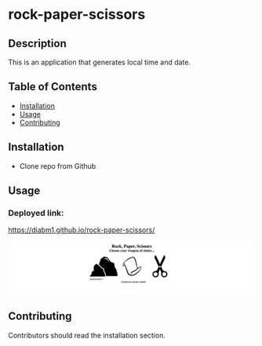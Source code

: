 # rock-paper-scissors

## Description

This is an application that generates local time and date.

## Table of Contents
* [Installation](#installation)
* [Usage](#usage)
* [Contributing](#contributing)

## Installation 
- Clone repo from Github

## Usage 
### Deployed link:
https://diabm1.github.io/rock-paper-scissors/

![alt text](assets/images/127.0.0.1_5500_rock-paper-scissors_index.html.png)

## Contributing 
Contributors should read the installation section.
